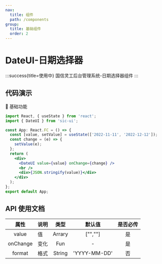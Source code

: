 ```yaml
---
nav:
  title: 组件
  path: /components
group:
  title: 基础组件
  order: 2
---
```


# DateUI-日期选择器

:::success{title=使用中}
国信灵工后台管理系统-日期选择器组件
:::

## 代码演示

💎 基础功能

```jsx
import React, { useState } from 'react';
import { DateUI } from 'sic-ui';

const App: React.FC = () => {
  const [value, setValue] = useState(['2022-11-11', '2022-12-12']);
  const change = (e) => {
    setValue(e);
  };
  return (
    <div>
      <DateUI value={value} onChange={change} />
      <br />
      <div>{JSON.stringify(value)}</div>
    </div>
  );
};
export default App;
```

## API 使用文档

<font size=1>

|   属性   | 说明 |  类型  |    默认值    | 是否必传 |
| :------: | ---- | :----: | :----------: | :------: |
|  value   | 值   | Arrary |   ["",""]    |    是    |
| onChange | 变化 |  Fun   |      -       |    是    |
|  format  | 格式 | String | 'YYYY-MM-DD' |    否    |

</font>
